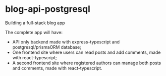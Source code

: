 # blog-api-postgresql
Building a full-stack blog app

The complete app will have:

- API only backend made with express-typescript and postgresql/prismaORM database;
- One frontend site where users can read posts and add comments, made with react-typescript;
- A second frontend site where registered authors can manage both posts and comments, made with react-typescript.
